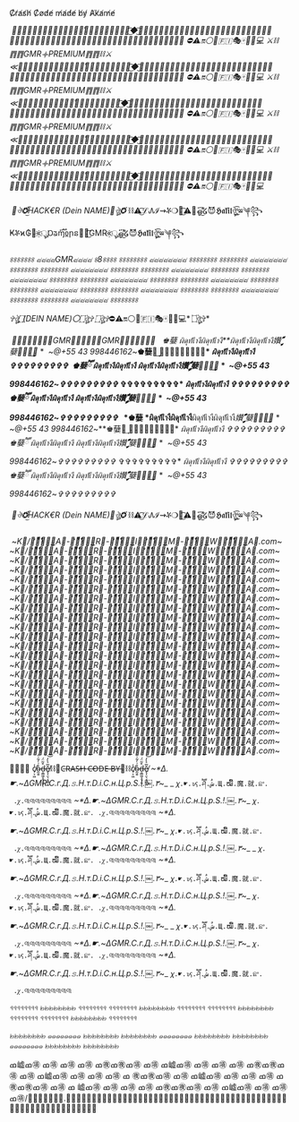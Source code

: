 C̸r̸a̸s̸h̸ C̸o̸d̸e̸ m̸a̸d̸e̸ b̸y̸ A̸k̸a̸m̸e̸

 *≪𑱺̺̺̺̺̺̺🅳̥̥̥̥̥̊🅺̥̥̥̥̥̥̥̥͜͡◆͜͡🅼̥̥̥̥̥🅰̥̥̥̥̥̥🆂̥̥̥̥🆂̥̥̥̥̥̥̥𑱰̺̺̺̺̺❼̥̥̥̥❸̥̥̥❷̥̥̥̥̥̥̥❶̥̥̥𑱺̺̺̺̺̺≫*
*⛔⚠🔛⚪🔵🇫🇮🎭🀄📱📲💻*
*⚔⛓䷓䷓GMR𐫰PREMIUM䷓䷓⛓⚔*
*≪𑱺̺̺̺̺̺̺🅳̥̥̥̥̥̊🅺̥̥̥̥̥̥̥̥͜͡◆͜͡🅼̥̥̥̥̥🅰̥̥̥̥̥̥🆂̥̥̥̥🆂̥̥̥̥̥̥̥𑱰̺̺̺̺̺❼̥̥̥̥❸̥̥̥❷̥̥̥̥̥̥̥❶̥̥̥𑱺̺̺̺̺̺≫*
*⛔⚠🔛⚪🔵🇫🇮🎭🀄📱📲💻*
*⚔⛓䷓䷓GMR𐫰PREMIUM䷓䷓⛓⚔*
*≪𑱺̺̺̺̺̺̺🅳̥̥̥̊🅺̥̥̥̥̥̥̥̥͜͡◆͜͡🅼̥̥̥̥̥🅰̥̥̥̥̥̥🆂̥̥̥̥🆂̥̥̥̥̥̥̥𑱰̺̺̺̺̺❼̥̥̥̥❸̥̥̥❷̥̥̥̥̥̥̥❶̥̥̥𑱺̺̺̺̺̺≫*
*⛔⚠🔛⚪🔵🇫🇮🎭🀄📱📲💻*
*⚔⛓䷓䷓GMR𐫰PREMIUM䷓䷓⛓⚔*
*≪𑱺̺̺̺̺̺̺🅳̥̥̥̥̥̊🅺̥̥̥̥̥̥̥̥͜͡◆͜͡🅼̥̥̥̥̥🅰̥̥̥̥̥̥🆂̥̥̥̥🆂̥̥̥̥̥̥̥𑱰̺̺̺̺̺❼̥̥̥̥❸̥̥̥❷̥̥̥̥̥̥̥❶̥̥̥𑱺̺̺̺̺̺≫*
*⛔⚠🔛⚪🔵🇫🇮🎭🀄📱📲💻*
*⚔⛓䷓䷓GMR𐫰PREMIUM䷓䷓⛓⚔*
*≪𑱺̺̺̺̺̺̺🅳̥̥̥̥̥̊🅺̥̥̥̥̥̥̥̥͜͡◆͜͡🅼̥̥̥̥̥🅰̥̥̥̥̥̥🆂̥̥̥̥🆂̥̥̥̥̥̥̥𑱰̺̺̺̺̺❼̥̥̥̥❸̥̥̥❷̥̥̥̥̥̥̥❶̥̥̥𑱺̺̺̺̺̺≫*
*⛔⚠🔛⚪🔵🇫🇮🎭🀄📱📲💻* 


 *🦂ঔ✪፝͜͡HACK€R (Dein NAME)🦂ঔৣ✪፝*
⛓⚠͜͡ℒ᠕ℐ⇝ቾ❍令͜͡⚠⛓ஓீ፝͜໒😈𝕳ͥ𝖆𝖑ͣ𝖎ͫ𝖑ঔৣ͜͡ᶤⳬ༆꧂
Ҝቾϰ₲⃢«҈ৣⱰᤕɱ፝֟ჲրន✞᪼͜͡GMR«҈ৣஓீ፝͜໒😈𝕳ͥ𝖆𝖑ͣ𝖎ͫ𝖑ঔৣ͜͡ᶤⳬ༆꧂

*৪৪৪৪৪৪৪* *๘๘๘๘GMR๘๘๘๘* *৪8৪৪৪৪*
*৪৪৪৪৪৪৪৪* *๘๘๘๘๘๘๘๘* *৪৪৪৪৪৪৪৪*
*৪৪৪৪৪৪৪৪* *๘๘๘๘๘๘๘๘* *৪৪৪৪৪৪৪৪*
*৪৪৪৪৪৪৪৪* *๘๘๘๘๘๘๘๘* *৪৪৪৪৪৪৪৪*
*৪৪৪৪৪৪৪৪* *๘๘๘๘๘๘๘๘* *৪৪৪৪৪৪৪৪*
*৪৪৪৪৪৪৪৪* *๘๘๘๘๘๘๘๘* *৪৪৪৪৪৪৪৪*
*৪৪৪৪৪৪৪৪* *๘๘๘๘๘๘๘๘* *৪৪৪৪৪৪৪৪*
*৪৪৪৪৪৪৪৪* *๘๘๘๘๘๘๘๘* *৪৪৪৪৪৪৪৪*
*৪৪৪৪৪৪৪৪* *๘๘๘๘๘๘๘๘* *৪৪৪৪৪৪৪৪*
*৪৪৪৪৪৪৪৪* *๘๘๘๘๘๘๘๘* *৪৪৪৪৪৪৪৪*
*৪৪৪৪৪৪৪৪* *๘๘๘๘๘๘๘๘* *৪৪৪৪৪৪৪৪*
*৪৪৪৪৪৪৪৪* *๘๘๘๘๘๘๘๘* *৪৪৪৪৪৪৪৪* 










*✞ঔৣ۝(DEIN NAME)〇۝ঔৣ✞*
*۝ঔৣ✞*⛔⚠🔛⚪🔵🇫🇮🎭🀄📱📲💻* ۝ঔৣ✞*
 

 *≪𑱺̺̺̺̺̺̺GMR𑱰̺̺̺̺̺GMR𑱺̺̺̺̺̺≫* 
 *♚㜸 *ผิดุท้่เึางืผิดุท้่เึางื**ผิดุท้่เึางืผิดุท้่เึางื*㜺ࣩࣩࣩࣩࣩࣩࣩࣩࣩࣩࣩࣩࣩࣩࣧࣧࣧࣧࣧࣧࣧࣧࣧࣧࣧࣧࣧࣧࣧࣧࣧࣧࣧࣧ
㜸ཽཽཽ͢͢͢♚* *  ~*@+55 43 998446162*~**♚㜸ཽ͢
✞✞✞✞✞✞✞✞✞* *ผิดุท้่เึางืผิดุท้่เึางื* *✞✞✞✞✞✞✞✞✞* 
*♚㜸ཽ *ผิดุท้่เึางืผิดุท้่เึางื* *ผิดุท้่เึางืผิดุท้่เึางื*㜺ࣩࣩࣩࣩࣩࣩࣩࣩࣩࣩࣩࣩࣩࣩࣧࣧࣧࣧࣧࣧࣧࣧࣧࣧࣧࣧࣧࣧࣧࣧࣧࣧࣧ
ࣧ㜸ཽཽཽ͢͢͢♚* *  ~*@+55 43 998446162*~*✞✞✞✞✞✞✞✞✞*
✞✞✞✞✞✞✞✞✞* *ผิดุท้่เึางืผิดุท้่เึางื* *✞✞✞✞✞✞✞✞✞* 
*♚㜸ཽ *ผิดุท้่เึางืผิดุท้่เึางื* *ผิดุท้่เึางืผิดุท้่เึางื*㜺ࣩࣩࣩࣩࣩࣩࣩࣩࣩࣩࣩࣩࣩࣩࣧࣧࣧࣧࣧࣧࣧࣧࣧࣧࣧࣧࣧࣧࣧࣧࣧࣧࣧ
ࣧ㜸ཽཽཽ͢͢͢♚* *  ~*@+55 43 998446162*~*✞✞✞✞✞✞✞✞✞* 
 *♚㜸 *ผิดุท้่เึางืผิดุท้่เึางื**ผิดุท้่เึางืผิดุท้่เึางื*㜺ࣩࣩࣩࣩࣩࣩࣩࣩࣩࣩࣩࣩࣩࣩࣧࣧࣧࣧࣧࣧࣧࣧࣧࣧࣧࣧࣧࣧࣧࣧࣧࣧࣧࣧ
㜸ཽཽཽ͢͢͢♚* *  ~*@+55 43 998446162*~**♚㜸ཽ͢
✞✞✞✞✞✞✞✞✞* *ผิดุท้่เึางืผิดุท้่เึางื* *✞✞✞✞✞✞✞✞✞* 
*♚㜸ཽ *ผิดุท้่เึางืผิดุท้่เึางื* *ผิดุท้่เึางืผิดุท้่เึางื*㜺ࣩࣩࣩࣩࣩࣩࣩࣩࣩࣩࣩࣩࣩࣩࣧࣧࣧࣧࣧࣧࣧࣧࣧࣧࣧࣧࣧࣧࣧࣧࣧࣧࣧ
ࣧ㜸ཽཽཽ͢͢͢♚* *  ~*@+55 43 998446162*~*✞✞✞✞✞✞✞✞✞*
✞✞✞✞✞✞✞✞✞* *ผิดุท้่เึางืผิดุท้่เึางื* *✞✞✞✞✞✞✞✞✞* 
*♚㜸ཽ *ผิดุท้่เึางืผิดุท้่เึางื* *ผิดุท้่เึางืผิดุท้่เึางื*㜺ࣩࣩࣩࣩࣩࣩࣩࣩࣩࣩࣩࣩࣩࣩࣧࣧࣧࣧࣧࣧࣧࣧࣧࣧࣧࣧࣧࣧࣧࣧࣧࣧࣧ
ࣧ㜸ཽཽཽ͢͢͢♚* *  ~*@+55 43 998446162*~*✞✞✞✞✞✞✞✞✞* 



 *🦂ঔ✪፝͜͡HACK€R (Dein NAME)🦂ঔৣ✪፝*
⛓⚠͜͡ℒ᠕ℐ⇝ቾ❍令͜͡⚠⛓ஓீ፝͜໒😈𝕳ͥ𝖆𝖑ͣ𝖎ͫ𝖑ঔৣ͜͡ᶤⳬ༆꧂

 ~*K⃠/༒̛̎̊̉̓͒ͩ̚͏̻͙̼͟A⃠-༒̛̎̊̉̓͒ͩ̚͏̻͙̼͟R⃠-༒̛̎̊̉̓͒ͩ̚͏̻͙̼͟I⃠༒̛̎̊̉̓͒ͩ̚͏̻͙̼͟M⃠-༒̛̎̊̉̓͒ͩ̚͏̻͙̼͟W⃠༒̛̎̊̉̓͒ͩ̚͏̻͙̼͟A⃠.com*~
~*K⃠/༒̛̎̊̉̓͒ͩ̚͏̻͙̼͟A⃠-༒̛̎̊̉̓͒ͩ̚͏̻͙̼͟R⃠-༒̛̎̊̉̓͒ͩ̚͏̻͙̼͟I⃠༒̛̎̊̉̓͒ͩ̚͏̻͙̼͟M⃠-༒̛̎̊̉̓͒ͩ̚͏̻͙̼͟W⃠༒̛̎̊̉̓͒ͩ̚͏̻͙̼͟A⃠.com*~
~*K⃠/༒̛̎̊̉̓͒ͩ̚͏̻͙̼͟A⃠-༒̛̎̊̉̓͒ͩ̚͏̻͙̼͟R⃠-༒̛̎̊̉̓͒ͩ̚͏̻͙̼͟I⃠༒̛̎̊̉̓͒ͩ̚͏̻͙̼͟M⃠-༒̛̎̊̉̓͒ͩ̚͏̻͙̼͟W⃠༒̛̎̊̉̓͒ͩ̚͏̻͙̼͟A⃠.com*~
~*K⃠/༒̛̎̊̉̓͒ͩ̚͏̻͙̼͟A⃠-༒̛̎̊̉̓͒ͩ̚͏̻͙̼͟R⃠-༒̛̎̊̉̓͒ͩ̚͏̻͙̼͟I⃠༒̛̎̊̉̓͒ͩ̚͏̻͙̼͟M⃠-༒̛̎̊̉̓͒ͩ̚͏̻͙̼͟W⃠༒̛̎̊̉̓͒ͩ̚͏̻͙̼͟A⃠.com*~
~*K⃠/༒̛̎̊̉̓͒ͩ̚͏̻͙̼͟A⃠-༒̛̎̊̉̓͒ͩ̚͏̻͙̼͟R⃠-༒̛̎̊̉̓͒ͩ̚͏̻͙̼͟I⃠༒̛̎̊̉̓͒ͩ̚͏̻͙̼͟M⃠-༒̛̎̊̉̓͒ͩ̚͏̻͙̼͟W⃠༒̛̎̊̉̓͒ͩ̚͏̻͙̼͟A⃠.com*~
~*K⃠/༒̛̎̊̉̓͒ͩ̚͏̻͙̼͟A⃠-༒̛̎̊̉̓͒ͩ̚͏̻͙̼͟R⃠-༒̛̎̊̉̓͒ͩ̚͏̻͙̼͟I⃠༒̛̎̊̉̓͒ͩ̚͏̻͙̼͟M⃠-༒̛̎̊̉̓͒ͩ̚͏̻͙̼͟W⃠༒̛̎̊̉̓͒ͩ̚͏̻͙̼͟A⃠.com*~
~*K⃠/༒̛̎̊̉̓͒ͩ̚͏̻͙̼͟A⃠-༒̛̎̊̉̓͒ͩ̚͏̻͙̼͟R⃠-༒̛̎̊̉̓͒ͩ̚͏̻͙̼͟I⃠༒̛̎̊̉̓͒ͩ̚͏̻͙̼͟M⃠-༒̛̎̊̉̓͒ͩ̚͏̻͙̼͟W⃠༒̛̎̊̉̓͒ͩ̚͏̻͙̼͟A⃠.com*~
~*K⃠/༒̛̎̊̉̓͒ͩ̚͏̻͙̼͟A⃠-༒̛̎̊̉̓͒ͩ̚͏̻͙̼͟R⃠-༒̛̎̊̉̓͒ͩ̚͏̻͙̼͟I⃠༒̛̎̊̉̓͒ͩ̚͏̻͙̼͟M⃠-༒̛̎̊̉̓͒ͩ̚͏̻͙̼͟W⃠༒̛̎̊̉̓͒ͩ̚͏̻͙̼͟A⃠.com*~
~*K⃠/༒̛̎̊̉̓͒ͩ̚͏̻͙̼͟A⃠-༒̛̎̊̉̓͒ͩ̚͏̻͙̼͟R⃠-༒̛̎̊̉̓͒ͩ̚͏̻͙̼͟I⃠༒̛̎̊̉̓͒ͩ̚͏̻͙̼͟M⃠-༒̛̎̊̉̓͒ͩ̚͏̻͙̼͟W⃠༒̛̎̊̉̓͒ͩ̚͏̻͙̼͟A⃠.com*~
~*K⃠/༒̛̎̊̉̓͒ͩ̚͏̻͙̼͟A⃠-༒̛̎̊̉̓͒ͩ̚͏̻͙̼͟R⃠-༒̛̎̊̉̓͒ͩ̚͏̻͙̼͟I⃠༒̛̎̊̉̓͒ͩ̚͏̻͙̼͟M⃠-༒̛̎̊̉̓͒ͩ̚͏̻͙̼͟W⃠༒̛̎̊̉̓͒ͩ̚͏̻͙̼͟A⃠.com*~
~*K⃠/༒̛̎̊̉̓͒ͩ̚͏̻͙̼͟A⃠-༒̛̎̊̉̓͒ͩ̚͏̻͙̼͟R⃠-༒̛̎̊̉̓͒ͩ̚͏̻͙̼͟I⃠༒̛̎̊̉̓͒ͩ̚͏̻͙̼͟M⃠-༒̛̎̊̉̓͒ͩ̚͏̻͙̼͟W⃠༒̛̎̊̉̓͒ͩ̚͏̻͙̼͟A⃠.com*~
~*K⃠/༒̛̎̊̉̓͒ͩ̚͏̻͙̼͟A⃠-༒̛̎̊̉̓͒ͩ̚͏̻͙̼͟R⃠-༒̛̎̊̉̓͒ͩ̚͏̻͙̼͟I⃠༒̛̎̊̉̓͒ͩ̚͏̻͙̼͟M⃠-༒̛̎̊̉̓͒ͩ̚͏̻͙̼͟W⃠༒̛̎̊̉̓͒ͩ̚͏̻͙̼͟A⃠.com*~
~*K⃠/༒̛̎̊̉̓͒ͩ̚͏̻͙̼͟A⃠-༒̛̎̊̉̓͒ͩ̚͏̻͙̼͟R⃠-༒̛̎̊̉̓͒ͩ̚͏̻͙̼͟I⃠༒̛̎̊̉̓͒ͩ̚͏̻͙̼͟M⃠-༒̛̎̊̉̓͒ͩ̚͏̻͙̼͟W⃠༒̛̎̊̉̓͒ͩ̚͏̻͙̼͟A⃠.com*~
~*K⃠/༒̛̎̊̉̓͒ͩ̚͏̻͙̼͟A⃠-༒̛̎̊̉̓͒ͩ̚͏̻͙̼͟R⃠-༒̛̎̊̉̓͒ͩ̚͏̻͙̼͟I⃠༒̛̎̊̉̓͒ͩ̚͏̻͙̼͟M⃠-༒̛̎̊̉̓͒ͩ̚͏̻͙̼͟W⃠༒̛̎̊̉̓͒ͩ̚͏̻͙̼͟A⃠.com*~
~*K⃠/༒̛̎̊̉̓͒ͩ̚͏̻͙̼͟A⃠-༒̛̎̊̉̓͒ͩ̚͏̻͙̼͟R⃠-༒̛̎̊̉̓͒ͩ̚͏̻͙̼͟I⃠༒̛̎̊̉̓͒ͩ̚͏̻͙̼͟M⃠-༒̛̎̊̉̓͒ͩ̚͏̻͙̼͟W⃠༒̛̎̊̉̓͒ͩ̚͏̻͙̼͟A⃠.com*~
~*K⃠/༒̛̎̊̉̓͒ͩ̚͏̻͙̼͟A⃠-༒̛̎̊̉̓͒ͩ̚͏̻͙̼͟R⃠-༒̛̎̊̉̓͒ͩ̚͏̻͙̼͟I⃠༒̛̎̊̉̓͒ͩ̚͏̻͙̼͟M⃠-༒̛̎̊̉̓͒ͩ̚͏̻͙̼͟W⃠༒̛̎̊̉̓͒ͩ̚͏̻͙̼͟A⃠.com*~
~*K⃠/༒̛̎̊̉̓͒ͩ̚͏̻͙̼͟A⃠-༒̛̎̊̉̓͒ͩ̚͏̻͙̼͟R⃠-༒̛̎̊̉̓͒ͩ̚͏̻͙̼͟I⃠༒̛̎̊̉̓͒ͩ̚͏̻͙̼͟M⃠-༒̛̎̊̉̓͒ͩ̚͏̻͙̼͟W⃠༒̛̎̊̉̓͒ͩ̚͏̻͙̼͟A⃠.com*~
~*K⃠/༒̛̎̊̉̓͒ͩ̚͏̻͙̼͟A⃠-༒̛̎̊̉̓͒ͩ̚͏̻͙̼͟R⃠-༒̛̎̊̉̓͒ͩ̚͏̻͙̼͟I⃠༒̛̎̊̉̓͒ͩ̚͏̻͙̼͟M⃠-༒̛̎̊̉̓͒ͩ̚͏̻͙̼͟W⃠༒̛̎̊̉̓͒ͩ̚͏̻͙̼͟A⃠.com*~
~*K⃠/༒̛̎̊̉̓͒ͩ̚͏̻͙̼͟A⃠-༒̛̎̊̉̓͒ͩ̚͏̻͙̼͟R⃠-༒̛̎̊̉̓͒ͩ̚͏̻͙̼͟I⃠༒̛̎̊̉̓͒ͩ̚͏̻͙̼͟M⃠-༒̛̎̊̉̓͒ͩ̚͏̻͙̼͟W⃠༒̛̎̊̉̓͒ͩ̚͏̻͙̼͟A⃠.com*~
~*K⃠/༒̛̎̊̉̓͒ͩ̚͏̻͙̼͟A⃠-༒̛̎̊̉̓͒ͩ̚͏̻͙̼͟R⃠-༒̛̎̊̉̓͒ͩ̚͏̻͙̼͟I⃠༒̛̎̊̉̓͒ͩ̚͏̻͙̼͟M⃠-༒̛̎̊̉̓͒ͩ̚͏̻͙̼͟W⃠༒̛̎̊̉̓͒ͩ̚͏̻͙̼͟A⃠.com*~
~*K⃠/༒̛̎̊̉̓͒ͩ̚͏̻͙̼͟A⃠-༒̛̎̊̉̓͒ͩ̚͏̻͙̼͟R⃠-༒̛̎̊̉̓͒ͩ̚͏̻͙̼͟I⃠༒̛̎̊̉̓͒ͩ̚͏̻͙̼͟M⃠-༒̛̎̊̉̓͒ͩ̚͏̻͙̼͟W⃠༒̛̎̊̉̓͒ͩ̚͏̻͙̼͟A⃠.com*~
~*K⃠/༒̛̎̊̉̓͒ͩ̚͏̻͙̼͟A⃠-༒̛̎̊̉̓͒ͩ̚͏̻͙̼͟R⃠-༒̛̎̊̉̓͒ͩ̚͏̻͙̼͟I⃠༒̛̎̊̉̓͒ͩ̚͏̻͙̼͟M⃠-༒̛̎̊̉̓͒ͩ̚͏̻͙̼͟W⃠༒̛̎̊̉̓͒ͩ̚͏̻͙̼͟A⃠.com*~
~*K⃠/༒̛̎̊̉̓͒ͩ̚͏̻͙̼͟A⃠-༒̛̎̊̉̓͒ͩ̚͏̻͙̼͟R⃠-༒̛̎̊̉̓͒ͩ̚͏̻͙̼͟I⃠༒̛̎̊̉̓͒ͩ̚͏̻͙̼͟M⃠-༒̛̎̊̉̓͒ͩ̚͏̻͙̼͟W⃠༒̛̎̊̉̓͒ͩ̚͏̻͙̼͟A⃠.com*~ 






🐲🐲🐲🐲
c̸̹͕͖̾o̴̰̯̠̊͗̓̃͗̑d̶̩̳͖͔̥̦̮̜̣͒̃̈́ĕ̸̢͎̤̖͔̘̳̰̅͛̀̒͝⛓🐲C̶R̶A̶S̶H̶ ̶C̶O̶D̶E̶ ̶B̶Y̶🐲⛓c̸̹͕͖̾o̴̰̯̠̊͗̓̃͗̑d̶̩̳͖͔̥̦̮̜̣͒̃̈́ĕ̸̢͎̤̖͔̘̳̰̅͛̀̒͝
_~*∆.☛._~*∆GMR.C.г.Д.𝚜.H.т.D.i.C.н.Ц.р.S.!.￼.٣*~_ _
```𝜒.☛.ᝮᝳ.ཤཽ.شٌ.Щ.ໝື້.魔.就.ଛଂ.￼.𝜒.୩୩୩୩୩୩୩୩୩```
_~*∆.☛._~*∆GMR.C.г.Д.𝚜.H.т.D.i.C.н.Ц.р.S.!.￼.٣*~_
```𝜒.☛.ᝮᝳ.ཤཽ.شٌ.Щ.ໝື້.魔.就.ଛଂ.￼.𝜒.୩୩୩୩୩୩୩୩୩```
_~*∆.☛._~*∆GMR.C.г.Д.𝚜.H.т.D.i.C.н.Ц.р.S.!.￼.٣*~_
```𝜒.☛.ᝮᝳ.ཤཽ.شٌ.Щ.ໝື້.魔.就.ଛଂ.￼.𝜒.୩୩୩୩୩୩୩୩୩```
_~*∆.☛._~*∆GMR.C.г.Д.𝚜.H.т.D.i.C.н.Ц.р.S.!.￼.٣*~_ _
```𝜒.☛.ᝮᝳ.ཤཽ.شٌ.Щ.ໝື້.魔.就.ଛଂ.￼.𝜒.୩୩୩୩୩୩୩୩୩```
_~*∆.☛._~*∆GMR.C.г.Д.𝚜.H.т.D.i.C.н.Ц.р.S.!.￼.٣*~_
```𝜒.☛.ᝮᝳ.ཤཽ.شٌ.Щ.ໝື້.魔.就.ଛଂ.￼.𝜒.୩୩୩୩୩୩୩୩୩```
_~*∆.☛._~*∆GMR.C.г.Д.𝚜.H.т.D.i.C.н.Ц.р.S.!.￼.٣*~_
```𝜒.☛.ᝮᝳ.ཤཽ.شٌ.Щ.ໝື້.魔.就.ଛଂ.￼.𝜒.୩୩୩୩୩୩୩୩୩```
_~*∆.☛._~*∆GMR.C.г.Д.𝚜.H.т.D.i.C.н.Ц.р.S.!.￼.٣*~_ _
```𝜒.☛.ᝮᝳ.ཤཽ.شٌ.Щ.ໝື້.魔.就.ଛଂ.￼.𝜒.୩୩୩୩୩୩୩୩୩```
_~*∆.☛._~*∆GMR.C.г.Д.𝚜.H.т.D.i.C.н.Ц.р.S.!.￼.٣*~_
```𝜒.☛.ᝮᝳ.ཤཽ.شٌ.Щ.ໝື້.魔.就.ଛଂ.￼.𝜒.୩୩୩୩୩୩୩୩୩```
_~*∆.☛._~*∆GMR.C.г.Д.𝚜.H.т.D.i.C.н.Ц.р.S.!.￼.٣*~_
```𝜒.☛.ᝮᝳ.ཤཽ.شٌ.Щ.ໝື້.魔.就.ଛଂ.￼.𝜒.୩୩୩୩୩୩୩୩୩``` 








*৭৭৭৭৭৭৭৭* *๒๒๒๒๒๒๒๒* *৭৭৭৭৭৭৭৭*
*৭৭৭৭৭৭৭৭* *๒๒๒๒๒๒๒๒* *৭৭৭৭৭৭৭৭*
*৭৭৭৭৭৭৭৭* *๒๒๒๒๒๒๒๒* *৭৭৭৭৭৭৭৭*
*৭৭৭৭৭৭৭৭* *๒๒๒๒๒๒๒๒* *৭৭৭৭৭৭৭৭*


*๒๒๒๒๒๒๒๒* *๑๑๑๑๑๑๑๑*
*๒๒๒๒๒๒๒๒* *๒๒๒๒๒๒๒๒*
*๑๑๑๑๑๑๑๑* *๒๒๒๒๒๒๒๒*
*๒๒๒๒๒๒๒๒* *๑๑๑๑๑๑๑๑*
*๒๒๒๒๒๒๒๒* *๒๒๒๒๒๒๒๒*

ߘ㠊ߘ㊠ ߘ㊠ ߘ㊠ ߘ㊠ ߘ㊰ߘ㊰ߘ㊠ ߘ㊠ ߘ㠊ߘ㊠ ߘ㊠ ߘ㊠ ߘ㊠ ߘ㊰ߘ㊰ߘ㊠ ߘ㊠ ߘ㠊ߘ㊠ ߘ㊠ ߘ㊠ ߘ㊠ ߘ ㊰ߘ㊰ߘ㊠ ߘ㊠ ߘ㠊ߘ㊠ ߘ㊠ ߘ㊠ ߘ㊠ ߘ㊰ߘ㊰ߘ㊠ ߘ㊠ ߘ 㠊ߘ㊠ ߘ㊠ ߘ㊠ ߘ㊠ ߘ㊰ߘ㊰ߘ㊠ ߘ㊠ ߘ㠊ߘ㊠ ߘ㊠ ߘ㊠ ߘ㊠/.⃢⃠⃤⃢⃢⃠⃤𑱺̺̺̺̺̺̺⃢⃠⃤⃢⃢⃠⃤👿⃢⃠⃤⃢⃢⃠⃤⃢⃠⃤⃢⃢⃠⃤𑱺̺̺̺̺̺̺⃢⃠⃤⃢⃢⃠⃤👿⃢⃠⃤⃢⃢⃠⃤⃢⃠⃤⃢⃢⃠⃤𑱺̺
